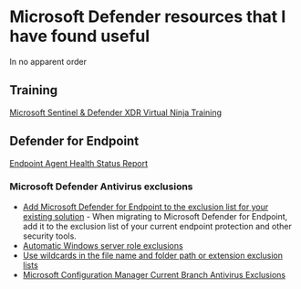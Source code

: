 # Microsoft Defender resources that I have found useful
In no apparent order

## Training
[Microsoft Sentinel & Defender XDR Virtual Ninja Training](https://adoption.microsoft.com/en-us/ninja-show/)

## Defender for Endpoint
[Endpoint Agent Health Status Report](https://github.com/Azure/Azure-Sentinel/blob/master/Hunting%20Queries/Microsoft%20365%20Defender/General%20queries/Endpoint%20Agent%20Health%20Status%20Report.yaml)

### Microsoft Defender Antivirus exclusions
- [Add Microsoft Defender for Endpoint to the exclusion list for your existing solution](https://learn.microsoft.com/en-us/defender-endpoint/switch-to-mde-phase-2#step-3-add-microsoft-defender-for-endpoint-to-the-exclusion-list-for-your-existing-solution) - When migrating to Microsoft Defender for Endpoint, add it to the exclusion list of your current endpoint protection and other security tools.
- [Automatic Windows server role exclusions](https://learn.microsoft.com/en-us/defender-endpoint/configure-server-exclusions-microsoft-defender-antivirus#automatic-server-role-exclusions)
- [Use wildcards in the file name and folder path or extension exclusion lists](https://learn.microsoft.com/en-us/defender-endpoint/configure-extension-file-exclusions-microsoft-defender-antivirus#use-wildcards-in-the-file-name-and-folder-path-or-extension-exclusion-lists)
- [Microsoft Configuration Manager Current Branch Antivirus Exclusions](https://techcommunity.microsoft.com/blog/coreinfrastructureandsecurityblog/configuration-manager-current-branch-antivirus-exclusions/884831)
